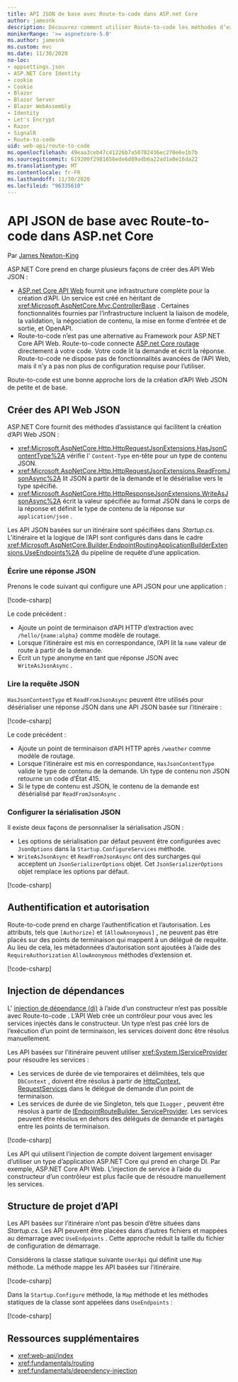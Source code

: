 ```yaml
---
title: API JSON de base avec Route-to-code dans ASP.net Core
author: jamesnk
description: Découvrez comment utiliser Route-to-code les méthodes d’extension et JSON pour créer des API Web JSON légères.
monikerRange: '>= aspnetcore-5.0'
ms.author: jamesnk
ms.custom: mvc
ms.date: 11/30/2020
no-loc:
- appsettings.json
- ASP.NET Core Identity
- cookie
- Cookie
- Blazor
- Blazor Server
- Blazor WebAssembly
- Identity
- Let's Encrypt
- Razor
- SignalR
- Route-to-code
uid: web-api/route-to-code
ms.openlocfilehash: 49eaa3ceb47c41226b7a50782436ec270e6e1b7b
ms.sourcegitcommit: 619200f2981656ede6d89adb6a22ad1a0e16da22
ms.translationtype: MT
ms.contentlocale: fr-FR
ms.lasthandoff: 11/30/2020
ms.locfileid: "96335610"
---
```

# <a name="basic-json-apis-with-no-locroute-to-code-in-aspnet-core"></a>API JSON de base avec Route-to-code dans ASP.net Core

Par [James Newton-King](https://github.com/jamesnk)

ASP.NET Core prend en charge plusieurs façons de créer des API Web JSON :

* [ASP.net Core API Web](xref:web-api/index) fournit une infrastructure complète pour la création d’API. Un service est créé en héritant de <xref:Microsoft.AspNetCore.Mvc.ControllerBase> . Certaines fonctionnalités fournies par l’infrastructure incluent la liaison de modèle, la validation, la négociation de contenu, la mise en forme d’entrée et de sortie, et OpenAPI.
* Route-to-code n’est pas une alternative au Framework pour ASP.NET Core API Web. Route-to-code connecte [ASP.net Core routage](xref:fundamentals/routing) directement à votre code. Votre code lit la demande et écrit la réponse. Route-to-code ne dispose pas de fonctionnalités avancées de l’API Web, mais il n’y a pas non plus de configuration requise pour l’utiliser.

Route-to-code est une bonne approche lors de la création d’API Web JSON de petite et de base.

## <a name="create-json-web-apis"></a>Créer des API Web JSON

ASP.NET Core fournit des méthodes d’assistance qui facilitent la création d’API Web JSON :

* <xref:Microsoft.AspNetCore.Http.HttpRequestJsonExtensions.HasJsonContentType%2A> vérifie l' `Content-Type` en-tête pour un type de contenu JSON.
* <xref:Microsoft.AspNetCore.Http.HttpRequestJsonExtensions.ReadFromJsonAsync%2A> lit JSON à partir de la demande et le désérialise vers le type spécifié.
* <xref:Microsoft.AspNetCore.Http.HttpResponseJsonExtensions.WriteAsJsonAsync%2A> écrit la valeur spécifiée au format JSON dans le corps de la réponse et définit le type de contenu de la réponse sur `application/json` .

Les API JSON basées sur un itinéraire sont spécifiées dans *Startup.cs*. L’itinéraire et la logique de l’API sont configurés dans dans le cadre <xref:Microsoft.AspNetCore.Builder.EndpointRoutingApplicationBuilderExtensions.UseEndpoints%2A> du pipeline de requête d’une application.

### <a name="write-json-response"></a>Écrire une réponse JSON

Prenons le code suivant qui configure une API JSON pour une application :

[!code-csharp[](route-to-code/sample/Startup3.cs?name=snippet&highlight=6)]

Le code précédent :

* Ajoute un point de terminaison d’API HTTP d’extraction avec `/hello/{name:alpha}` comme modèle de routage.
* Lorsque l’itinéraire est mis en correspondance, l’API lit la `name` valeur de route à partir de la demande.
* Écrit un type anonyme en tant que réponse JSON avec `WriteAsJsonAsync` .

### <a name="read-json-request"></a>Lire la requête JSON

`HasJsonContentType` et `ReadFromJsonAsync` peuvent être utilisés pour désérialiser une réponse JSON dans une API JSON basée sur l’itinéraire :

[!code-csharp[](route-to-code/sample/Startup2.cs?name=snippet&highlight=5,11)]

Le code précédent :

* Ajoute un point de terminaison d’API HTTP après `/weather` comme modèle de routage.
* Lorsque l’itinéraire est mis en correspondance, `HasJsonContentType` valide le type de contenu de la demande. Un type de contenu non JSON retourne un code d’État 415.
* Si le type de contenu est JSON, le contenu de la demande est désérialisé par `ReadFromJsonAsync` .

### <a name="configure-json-serialization"></a>Configurer la sérialisation JSON

Il existe deux façons de personnaliser la sérialisation JSON :

* Les options de sérialisation par défaut peuvent être configurées avec `JsonOptions` dans la `Startup.ConfigureServices` méthode.
* `WriteAsJsonAsync` et `ReadFromJsonAsync` ont des surcharges qui acceptent un `JsonSerializerOptions` objet. Cet `JsonSerializerOptions` objet remplace les options par défaut.

[!code-csharp[](route-to-code/sample/Startup6.cs?name=snippet)]

## <a name="authentication-and-authorization"></a>Authentification et autorisation

Route-to-code prend en charge l’authentification et l’autorisation. Les attributs, tels que `[Authorize]` et `[AllowAnonymous]` , ne peuvent pas être placés sur des points de terminaison qui mappent à un délégué de requête. Au lieu de cela, les métadonnées d’autorisation sont ajoutées à l’aide des `RequireAuthorization` `AllowAnonymous` méthodes d’extension et.

[!code-csharp[](route-to-code/sample/Startup.cs?name=snippet&highlight=30)]

## <a name="dependency-injection"></a>Injection de dépendances

L' [injection de dépendance (di)](xref:fundamentals/dependency-injection) à l’aide d’un constructeur n’est pas possible avec Route-to-code . L’API Web crée un contrôleur pour vous avec les services injectés dans le constructeur. Un type n’est pas créé lors de l’exécution d’un point de terminaison, les services doivent donc être résolus manuellement.

Les API basées sur l’itinéraire peuvent utiliser <xref:System.IServiceProvider> pour résoudre les services :

* Les services de durée de vie temporaires et délimitées, tels que `DbContext` , doivent être résolus à partir de [HttpContext. RequestServices](xref:Microsoft.AspNetCore.Http.HttpContext.RequestServices) dans le délégué de demande d’un point de terminaison.
* Les services de durée de vie Singleton, tels que `ILogger` , peuvent être résolus à partir de [IEndpointRouteBuilder. ServiceProvider](xref:Microsoft.AspNetCore.Routing.IEndpointRouteBuilder.ServiceProvider). Les services peuvent être résolus en dehors des délégués de demande et partagés entre les points de terminaison.

[!code-csharp[](route-to-code/sample/Startup4.cs?name=snippet&highlight=3,7)]

Les API qui utilisent l’injection de compte doivent largement envisager d’utiliser un type d’application ASP.NET Core qui prend en charge DI. Par exemple, ASP.NET Core API Web. L’injection de service à l’aide du constructeur d’un contrôleur est plus facile que de résoudre manuellement les services.

## <a name="api-project-structure"></a>Structure de projet d’API

Les API basées sur l’itinéraire n’ont pas besoin d’être situées dans *Startup.cs*. Les API peuvent être placées dans d’autres fichiers et mappées au démarrage avec `UseEndpoints` . Cette approche réduit la taille du fichier de configuration de démarrage.

Considérons la classe statique suivante `UserApi` qui définit une `Map` méthode. La méthode mappe les API basées sur l’itinéraire.

[!code-csharp[](route-to-code/sample/UserApi.cs?name=snippet)]

Dans la `Startup.Configure` méthode, la `Map` méthode et les méthodes statiques de la classe sont appelées dans `UseEndpoints` :

[!code-csharp[](route-to-code/sample/Startup5.cs?name=snippet)]

## <a name="additional-resources"></a>Ressources supplémentaires

* <xref:web-api/index>
* <xref:fundamentals/routing>
* <xref:fundamentals/dependency-injection>
